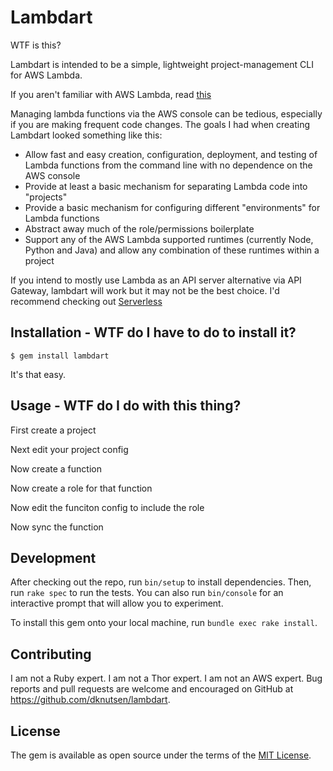 # Lambdart

WTF is this? 

Lambdart is intended to be a simple, lightweight project-management CLI for AWS Lambda.  

If you aren't familiar with AWS Lambda, read [this](FIXME)

Managing lambda functions via the AWS console can be tedious, especially if you are making frequent code changes. The goals I had when creating Lambdart looked something like this:

* Allow fast and easy creation, configuration, deployment, and testing of Lambda functions from the command line with no dependence on the AWS console
* Provide at least a basic mechanism for separating Lambda code into "projects"
* Provide a basic mechanism for configuring different "environments" for Lambda functions
* Abstract away much of the role/permissions boilerplate
* Support any of the AWS Lambda supported runtimes (currently Node, Python and Java) and allow any combination of these runtimes within a project

If you intend to mostly use Lambda as an API server alternative via API Gateway, lambdart will work but it may not be the best choice. I'd recommend checking out [Serverless](https://github.com/serverless/serverless)

## Installation - WTF do I have to do to install it?

    $ gem install lambdart

It's that easy.

## Usage - WTF do I do with this thing?

First create a project

Next edit your project config

Now create a function

Now create a role for that function

Now edit the funciton config to include the role

Now sync the function

## Development

After checking out the repo, run `bin/setup` to install dependencies. Then, run `rake spec` to run the tests. You can also run `bin/console` for an interactive prompt that will allow you to experiment.

To install this gem onto your local machine, run `bundle exec rake install`. 

## Contributing

I am not a Ruby expert. I am not a Thor expert. I am not an AWS expert. Bug reports and pull requests are welcome and encouraged on GitHub at https://github.com/dknutsen/lambdart.


## License

The gem is available as open source under the terms of the [MIT License](http://opensource.org/licenses/MIT).

